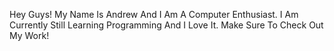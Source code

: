 Hey Guys! My Name Is Andrew And I Am A Computer Enthusiast. I Am Currently Still Learning Programming And I Love It. Make Sure To Check Out My Work!
